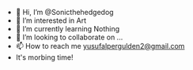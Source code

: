 - 👋 Hi, I’m @Sonicthehedgedog
- 👀 I’m interested in Art
- 🌱 I’m currently learning Nothing
- 💞️ I’m looking to collaborate on ...
- 📫 How to reach me yusufalpergulden2@gmail.com 
- It's morbing time!
<!---
Sonicthehedgedog/Sonicthehedgedog is a ✨ special ✨ repository because its `README.md` (this file) appears on your GitHub profile.
You can click the Preview link to take a look at your changes.
--->
